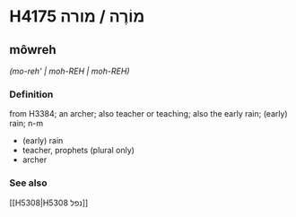 # H4175 מוֹרֶה / מורה

## môwreh

_(mo-reh' | moh-REH | moh-REH)_

### Definition

from H3384; an archer; also teacher or teaching; also the early rain; (early) rain; n-m

- (early) rain
- teacher, prophets (plural only)
- archer

### See also

[[H5308|H5308 נפל]]
